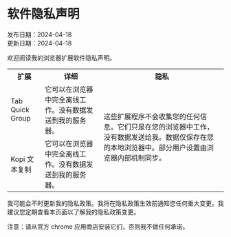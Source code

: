 # 软件隐私声明

发布日期：2024-04-18 <br>
更新日期：2024-04-18

欢迎阅读我的浏览器扩展软件隐私声明。

<table>
  <tr>
    <th>扩展</th>
    <th>详细</th>
    <th>隐私</th>
  </tr>
  <tr>
    <td>Tab Quick Group</td>
    <td>它可以在浏览器中完全离线工作。没有数据发送到我的服务器。</td>
    <td rowspan="2">这些扩展程序不会收集您的任何信息。它们只是在您的浏览器中工作，没有数据发送给我。数据仅保存在您的本地浏览器中。部分用户设置由浏览器内部机制同步。</td>
  </tr>
  <tr>
    <td>Kopi 文本复制</td>
    <td>它可以在浏览器中完全离线工作。没有数据发送到我的服务器。</td>
  </tr>
</table>

我可能会不时更新我的隐私政策。我将在隐私政策生效前通知您任何重大变更。我建议您定期查看本页面以了解我的隐私政策变更。

注意：请从官方 chrome 应用商店安装它们，否则我不做任何承诺。
